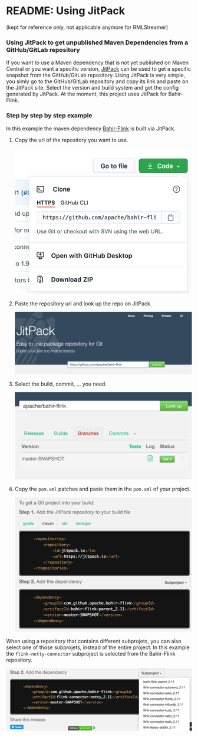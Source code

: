 # README: Using JitPack
(kept for reference only, not applicable anymore for RMLStreamer)

### Using JitPack to get unpublished Maven Dependencies from a GitHub/GitLab repository

If you want to use a Maven dependency that is not yet published on Maven Central or you want a specific version, [JitPack](https://jitpack.io/) can be used to get a specific snapshot from the GitHub/GitLab repository. Using JitPack is very simple, you simly go to the GitHub/GitLab repository and copy its link and paste on the JitPack site. Select the version and build system and get the config generated by JitPack. At the moment, this project uses JitPack for Bahir-Flink.

### Step by step by step example

In this example the maven dependency [Bahir-Flink](https://github.com/apache/bahir-flink) is built via JitPack.

1. Copy the url of the repository you want to use.

   ![Step 1: copy the repo link](img/copy_repo_link.png)

2. Paste the repository url and look up the repo on JitPack.

   ![Step 2: look up repo on JitPack](img/paste_repo_link.png)

3. Select the build, commit, ... you need.

   ![Step 3: get desired version](img/get_build.png)

4. Copy the `pom.xml` patches and paste them in the `pom.xml` of your project.

   ![Step 4: copy patches](img/copy_patch.png)

When using a repository that contains different subprojets, you can also select one of those subprojets, instead of the entire project. In this example the `flink-netty-connector` subproject is selected from the Bahir-Flink repository.

![Select a subproject](img/select_subproject.png)

